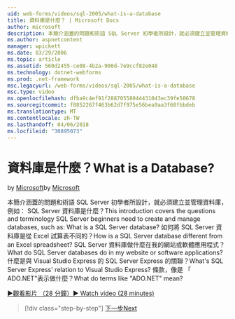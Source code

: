 ```yaml
---
uid: web-forms/videos/sql-2005/what-is-a-database
title: 資料庫是什麼？ | Microsoft Docs
author: microsoft
description: 本簡介涵蓋的問題和術語 SQL Server 初學者所設計，就必須建立並管理資料庫，例如： SQL Server 資料庫是什麼？ 如何...
ms.author: aspnetcontent
manager: wpickett
ms.date: 03/29/2006
ms.topic: article
ms.assetid: 560d2455-ce08-4b2a-900d-7e9ccf82e048
ms.technology: dotnet-webforms
ms.prod: .net-framework
msc.legacyurl: /web-forms/videos/sql-2005/what-is-a-database
msc.type: video
ms.openlocfilehash: dfba9c4ef91f28870558044431043ec39fe50678
ms.sourcegitcommit: f8852267f463b62d7f975e56bea9aa3f68fbbdeb
ms.translationtype: MT
ms.contentlocale: zh-TW
ms.lasthandoff: 04/06/2018
ms.locfileid: "30895073"
---
```

<a name="what-is-a-database"></a><span data-ttu-id="d2196-105">資料庫是什麼？</span><span class="sxs-lookup"><span data-stu-id="d2196-105">What is a Database?</span></span>
====================
<span data-ttu-id="d2196-106">by [Microsoft](https://github.com/microsoft)</span><span class="sxs-lookup"><span data-stu-id="d2196-106">by [Microsoft](https://github.com/microsoft)</span></span>

<span data-ttu-id="d2196-107">本簡介涵蓋的問題和術語 SQL Server 初學者所設計，就必須建立並管理資料庫，例如： SQL Server 資料庫是什麼？</span><span class="sxs-lookup"><span data-stu-id="d2196-107">This introduction covers the questions and terminology SQL Server beginners need to create and manage databases, such as: What is a SQL Server database?</span></span> <span data-ttu-id="d2196-108">如何將 SQL Server 資料庫是從 Excel 試算表不同的？</span><span class="sxs-lookup"><span data-stu-id="d2196-108">How is a SQL Server database different from an Excel spreadsheet?</span></span> <span data-ttu-id="d2196-109">SQL Server 資料庫做什麼在我的網站或軟體應用程式？</span><span class="sxs-lookup"><span data-stu-id="d2196-109">What do SQL Server databases do in my website or software applications?</span></span> <span data-ttu-id="d2196-110">什麼是與 Visual Studio Express 的 SQL Server Express 的關聯？</span><span class="sxs-lookup"><span data-stu-id="d2196-110">What's SQL Server Express' relation to Visual Studio Express?</span></span> <span data-ttu-id="d2196-111">條款，像是 「 ADO.NET"表示做什麼？</span><span class="sxs-lookup"><span data-stu-id="d2196-111">What do terms like "ADO.NET" mean?</span></span>

[<span data-ttu-id="d2196-112">&#9654;觀看影片 （28 分鐘）</span><span class="sxs-lookup"><span data-stu-id="d2196-112">&#9654; Watch video (28 minutes)</span></span>](https://channel9.msdn.com/Blogs/ASP-NET-Site-Videos/what-is-a-database)

> [!div class="step-by-step"]
> [<span data-ttu-id="d2196-113">下一步</span><span class="sxs-lookup"><span data-stu-id="d2196-113">Next</span></span>](understanding-database-tables-and-records.md)
